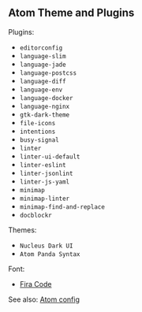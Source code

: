 ## Atom Theme and Plugins

Plugins:

- `editorconfig`
- `language-slim`
- `language-jade`
- `language-postcss`
- `language-diff`
- `language-env`
- `language-docker`
- `language-nginx`
- `gtk-dark-theme`
- `file-icons`
- `intentions`
- `busy-signal`
- `linter`
- `linter-ui-default`
- `linter-eslint`
- `linter-jsonlint`
- `linter-js-yaml`
- `minimap`
- `minimap-linter`
- `minimap-find-and-replace`
- `docblockr`

Themes:

- `Nucleus Dark UI`
- `Atom Panda Syntax`

Font:

- [Fira Code](https://github.com/tonsky/FiraCode)

See also: [Atom config](./atom.cson)
